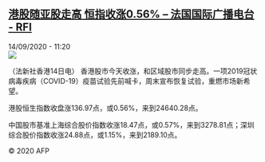 <!--1600077236000-->
[港股随亚股走高 恒指收涨0.56% – 法国国际广播电台 - RFI](http://www.rfi.fr//cn/contenu/20200914-%E6%B8%AF%E8%82%A1%E9%9A%8F%E4%BA%9A%E8%82%A1%E8%B5%B0%E9%AB%98-%E6%81%92%E6%8C%87%E6%94%B6%E6%B6%A8056)
------

<div>14/09/2020 - 11:20</div><img src="https://s.rfi.fr/media/display/890aea6c-f66e-11ea-9c5d-005056a98db9/w:310/p:16x9/eco0006b.200914172005.jpg"><div class="t-content__body u-clearfix"><p>（法新社香港14日电）    香港股市今天收涨，和区域股市同步走高。一项2019冠状病毒疾病（COVID-19）疫苗试验先前喊卡，周末宣布恢复试验，重燃市场新希望。</p><p>    港股恒生指数收盘涨136.97点，或0.56%，来到24640.28点。</p><p>    中国股市基准上海综合股价指数收涨18.47点，或0.57%，来到3278.81点；深圳综合股价指数收涨24.88点，或1.15%，来到2189.10点。</p><p class="t-copyright">© 2020 AFP</p>        </div>
